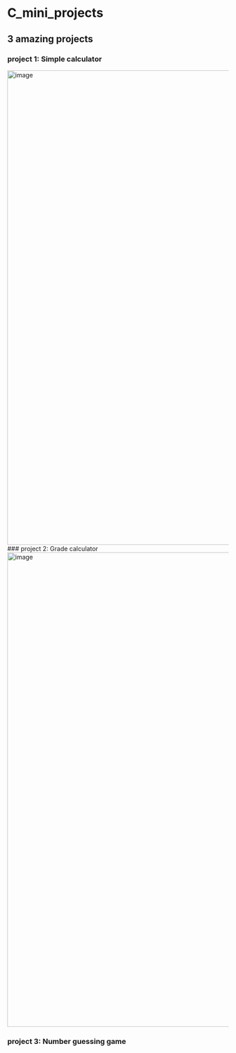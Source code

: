 # C_mini_projects
## 3 amazing projects 
### project 1: Simple calculator 
<img width="1920" height="1080" alt="image" src="https://github.com/user-attachments/assets/cb45f966-5b3c-4b69-a654-d9a591333c8d" />
### project 2: Grade calculator 
<img width="1920" height="1080" alt="image" src="https://github.com/user-attachments/assets/01805edf-a266-4fa5-90c6-a56caaf79577" />

### project 3: Number guessing game

